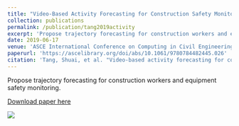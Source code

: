 ```yaml
---
title: "Video-Based Activity Forecasting for Construction Safety Monitoring Use Cases"
collection: publications
permalink: /publication/tang2019activity
excerpt: 'Propose trajectory forecasting for construction workers and equipment safety monitoring'
date: 2019-06-17
venue: 'ASCE International Conference on Computing in Civil Engineering 2019'
paperurl: 'https://ascelibrary.org/doi/abs/10.1061/9780784482445.026'
citation: 'Tang, Shuai, et al. "Video-based activity forecasting for construction safety monitoring use cases." Computing in Civil Engineering 2019: Smart Cities, Sustainability, and Resilience. Reston, VA: American Society of Civil Engineers, 2019. 204-210.'
---
```

Propose trajectory forecasting for construction workers and equipment safety monitoring.

[Download paper here](https://ascelibrary.org/doi/abs/10.1061/9780784482445.026)

![](/home/shuait/Pictures/Selection_105.png)